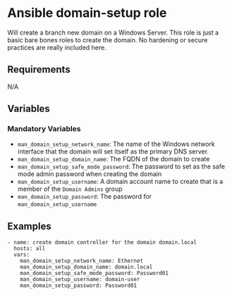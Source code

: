 # Ansible domain-setup role

Will create a branch new domain on a Windows Server. This role is just a
basic bare bones roles to create the domain. No hardening or secure practices
are really included here.

## Requirements

N/A

## Variables

### Mandatory Variables

* `man_domain_setup_network_name`: The name of the Windows network interface that the domain will set itself as the primary DNS server.
* `man_domain_setup_domain_name`: The FQDN of the domain to create
* `man_domain_setup_safe_mode_password`: The password to set as the safe mode admin password when creating the domain
* `man_domain_setup_username`: A domain account name to create that is a member of the `Domain Admins` group
* `man_domain_setup_password`: The password for `man_domain_setup_username`

## Examples

```
- name: create domain controller for the domain domain.local
  hosts: all
  vars:
    man_domain_setup_network_name: Ethernet
    man_domain_setup_domain_name: domain.local
    man_domain_setup_safe_mode_password: Password01
    man_domain_setup_username: domain-user
    man_domain_setup_password: Password01
```

